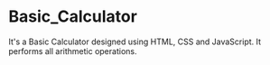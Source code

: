 # Basic_Calculator
It's a Basic Calculator designed using HTML, CSS and JavaScript.
It performs all arithmetic operations.
